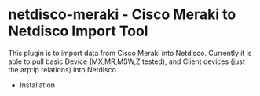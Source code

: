 # netdisco-meraki - Cisco Meraki to Netdisco Import Tool
This plugin is to import data from Cisco Meraki into Netdisco. Currently it is able to pull basic Device (MX,MR,MSW,Z tested), and Client devices (just the arp:ip relations) into Netdisco. 

- Installation


